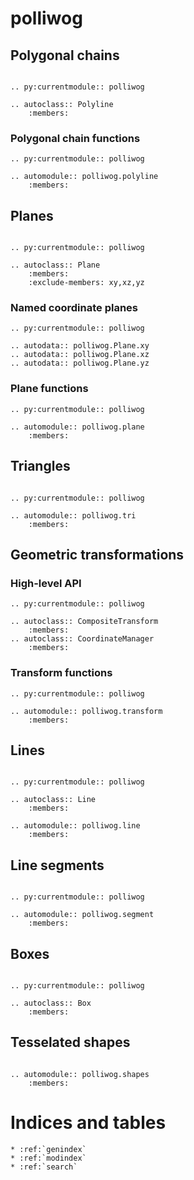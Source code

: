 # polliwog

## Polygonal chains

```eval_rst

.. py:currentmodule:: polliwog

.. autoclass:: Polyline
    :members:
```

### Polygonal chain functions

```eval_rst
.. py:currentmodule:: polliwog

.. automodule:: polliwog.polyline
    :members:
```

## Planes

```eval_rst

.. py:currentmodule:: polliwog

.. autoclass:: Plane
    :members:
    :exclude-members: xy,xz,yz

```

### Named coordinate planes

```eval_rst
.. py:currentmodule:: polliwog

.. autodata:: polliwog.Plane.xy
.. autodata:: polliwog.Plane.xz
.. autodata:: polliwog.Plane.yz
```

### Plane functions

```eval_rst
.. py:currentmodule:: polliwog

.. automodule:: polliwog.plane
    :members:
```

## Triangles

```eval_rst

.. py:currentmodule:: polliwog

.. automodule:: polliwog.tri
    :members:
```

## Geometric transformations

### High-level API

```eval_rst
.. py:currentmodule:: polliwog

.. autoclass:: CompositeTransform
    :members:
.. autoclass:: CoordinateManager
    :members:
```

### Transform functions

```eval_rst
.. py:currentmodule:: polliwog

.. automodule:: polliwog.transform
    :members:
```

## Lines

```eval_rst

.. py:currentmodule:: polliwog

.. autoclass:: Line
    :members:

.. automodule:: polliwog.line
    :members:
```

## Line segments

```eval_rst

.. py:currentmodule:: polliwog

.. automodule:: polliwog.segment
    :members:
```



## Boxes

```eval_rst

.. py:currentmodule:: polliwog

.. autoclass:: Box
    :members:
```


## Tesselated shapes

```eval_rst

.. automodule:: polliwog.shapes
    :members:
```


# Indices and tables

```eval_rst
* :ref:`genindex`
* :ref:`modindex`
* :ref:`search`
```
